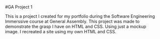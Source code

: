 #GA Project 1

This is a project I created for my portfolio during the Software Engineering Immerssive course at General Assembly. This project was made to demonstrate the grasp I have on HTML and CSS. Using just a mockup image. I recreated a site using my own HTML and CSS.

##
